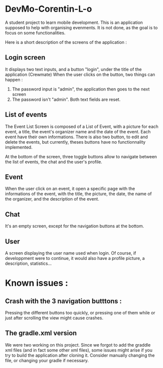 # DevMo-Corentin-L-o

A student project to learn mobile development.
This is an application supposed to help with organising evenments. It is not done, as the goal is to focus on some functionalities.

Here is a short description of the screens of the application :

## Login screen 
It displays two text inputs, and a button "login", under the title of the application (Crewmate)
  When the user clicks on the button, two things can happen :
  <ol>
  <li>The password input is "admin", the application then goes to the next screen</li>
  <li>The password isn't "admin". Both text fields are reset.</li>
</ol> 

## List of events
The Event List Screen is composed of a List of Event, with a picture for each event, a title, the event's organizer name and the date of the event. Each event have their own informations. There is also two button, to edit and delete the events, but currently, theses buttons have no functionnality implemented.

At the bottom of the screen, three toggle buttons allow to navigate between the list of events, the chat and the user's profile.

## Event

When the user click on an event, it open a specific page with the informations of the event, with the title, the picture, the date, the name of the organizer, and the description of the event.

## Chat
It's an empty screen, except for the navigation buttons at the bottom.

## User 
A screen displaying the user name used when login. Of course, if developpment were to continue, it would also have a profile picture, a description, statistics...



# Known issues :

## Crash with the 3 navigation butttons :
  Pressing the different buttons too quickly, or pressing one of them while or just after scrolling the view might cause crashes.
  
## The gradle.xml version

We were two working on this project. Since we forgot to add the graddle xml files (and in fact some other xml files), some issues might arise if you try to build the application after cloning it. Consider manually changing the file, or changing your gradle if necessary.

